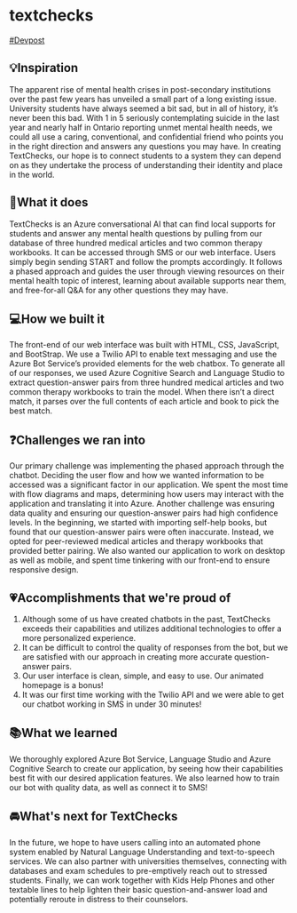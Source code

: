 # textchecks
[#Devpost](https://devpost.com/software/textchecks)
## 💡**Inspiration**
The apparent rise of mental health crises in post-secondary institutions over the past few years has unveiled a small part of a long existing issue. University students have always seemed a bit sad, but in all of history, it’s never been this bad. With 1 in 5 seriously contemplating suicide in the last year and nearly half in Ontario reporting unmet mental health needs, we could all use a caring, conventional, and confidential friend who points you in the right direction and answers any questions you may have. In creating TextChecks, our hope is to connect students to a system they can depend on as they undertake the process of understanding their identity and place in the world.

## 🧠**What it does**
TextChecks is an Azure conversational AI that can find local supports for students and answer any mental health questions by pulling from our database of three hundred medical articles and two common therapy workbooks. It can be accessed through SMS or our web interface. Users simply begin sending START and follow the prompts accordingly. It follows a phased approach and guides the user through viewing resources on their mental health topic of interest, learning about available supports near them, and free-for-all Q&A for any other questions they may have.

## 💻**How we built it**
The front-end of our web interface was built with HTML, CSS, JavaScript, and BootStrap. We use a Twilio API to enable text messaging and use the Azure Bot Service’s provided elements for the web chatbox. To generate all of our responses, we used Azure Cognitive Search and Language Studio to extract question-answer pairs from three hundred medical articles and two common therapy workbooks to train the model. When there isn’t a direct match, it parses over the full contents of each article and book to pick the best match. 

## ❓**Challenges we ran into**
Our primary challenge was implementing the phased approach through the chatbot. Deciding the user flow and how we wanted information to be accessed was a significant factor in our application. We spent the most time with flow diagrams and maps, determining how users may interact with the application and translating it into Azure. Another challenge was ensuring data quality and ensuring our question-answer pairs had high confidence levels. In the beginning, we started with importing self-help books, but found that our question-answer pairs were often inaccurate. Instead, we opted for peer-reviewed medical articles and therapy workbooks that provided better pairing. We also wanted our application to work on desktop as well as mobile, and spent time tinkering with our front-end to ensure responsive design.

## 💗**Accomplishments that we're proud of**
1. Although some of us have created chatbots in the past, TextChecks exceeds their capabilities and utilizes additional technologies to offer a more personalized experience. 
2. It can be difficult to control the quality of responses from the bot, but we are satisfied with our approach in creating more accurate question-answer pairs.
3. Our user interface is clean, simple, and easy to use. Our animated homepage is a bonus!
4. It was our first time working with the Twilio API and we were able to get our chatbot working in SMS in under 30 minutes!

## 📚**What we learned**
We thoroughly explored Azure Bot Service, Language Studio and Azure Cognitive Search to create our application, by seeing how their capabilities best fit with our desired application features. We also learned how to train our bot with quality data, as well as connect it to SMS!

## 🚘**What's next for TextChecks**
In the future, we hope to have users calling into an automated phone system enabled by Natural Language Understanding and text-to-speech services. We can also partner with universities themselves, connecting with databases and exam schedules to pre-emptively reach out to stressed students. Finally, we can work together with Kids Help Phones and other textable lines to help lighten their basic question-and-answer load and potentially reroute in distress to their counselors. 
